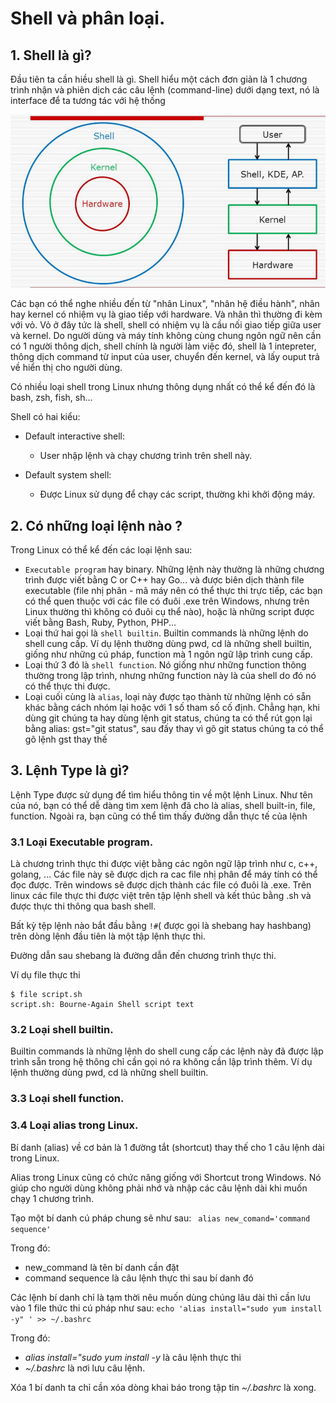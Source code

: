 # Shell và phân loại.

## 1. Shell là gì?
Đầu tiên ta cần hiều shell là gì. Shell hiểu một cách đơn giản là 1 chương trình nhận và phiên dịch các câu lệnh (command-line) dưới dạng text, nó là interface để ta tương tác với hệ thống

![](./linuximg/shell-infra.png)

Các bạn có thể nghe nhiều đến từ "nhân Linux", "nhân hệ điều hành", nhân hay kernel có nhiệm vụ là giao tiếp với hardware. Và nhân thì thường đi kèm với vỏ. Vỏ ở đây tức là shell, shell có nhiệm vụ là cầu nối giao tiếp giữa user và kernel. Do người dùng và máy tính không cùng chung ngôn ngữ nên cần có 1 người thông dịch, shell chính là người làm việc đó, shell là 1 intepreter, thông dịch command từ input của user, chuyển đến kernel, và lấy ouput trả về hiển thị cho người dùng.

Có nhiều loại shell trong Linux nhưng thông dụng nhất có thể kể đến đó là bash, zsh, fish, sh...

Shell có hai kiểu:

- Default interactive shell:

    - User nhập lệnh và chạy chương trình trên shell này.

- Default system shell:

    - Được Linux sử dụng để chạy các script, thường khi khởi động máy.

## 2. Có những loại lệnh nào ?

Trong Linux có thể kể đến các loại lệnh sau:

- `Executable program` hay binary. Những lệnh này thường là những chương trình được viết bằng C or C++ hay Go... và được biên dịch thành file executable (file nhị phân - mã máy nên có thể thực thi trực tiếp, các bạn có thể quen thuộc với các file có đuôi .exe trên Windows, nhưng trên Linux thường thì không có đuôi cụ thể nào), hoặc là những script được viết bằng Bash, Ruby, Python, PHP...
- Loại thứ hai gọi là `shell builtin`. Builtin commands là những lệnh do shell cung cấp. Ví dụ lệnh thường dùng pwd, cd là những shell builtin, giống như những cú pháp, function mà 1 ngôn ngữ lập trình cung cấp.
- Loại thứ 3 đó là `shell function`. Nó giống như những function thông thường trong lập trình, nhưng những function này là của shell do đó nó có thể thực thi được.
- Loại cuối cùng là `alias`, loại này được tạo thành từ những lệnh có sẵn khác bằng cách nhóm lại hoặc với 1 số tham số cố định. Chẳng hạn, khi dùng git chúng ta hay dùng lệnh git status, chúng ta có thể rút gọn lại bằng alias: gst="git status", sau đấy thay vì gõ git status chúng ta có thể gõ lệnh gst thay thế


## 3. Lệnh Type là  gì?
Lệnh Type được sử dụng để tìm hiểu thông tin về một lệnh Linux. Như tên của nó, bạn có thể dễ dàng tìm xem lệnh đã cho là alias, shell built-in, file, function. Ngoài ra, bạn cũng có thể tìm thấy đường dẫn thực tế của lệnh

### 3.1 Loại Executable program.
Là chương trình thực thi được việt bằng các ngôn ngữ lập trình như c, c++, golang, ... Các file này sẽ được dịch ra cac file nhị phân để máy tính có thể đọc được. Trên windows sẽ được dịch thành các file có đuôi là .exe. Trên linux các file thực thi được việt trên tập lệnh shell  và kết thúc bằng .sh và được thực thi thông qua bash shell.

Bất kỳ tệp lệnh nào bắt đầu bằng `!#`( được gọi là shebang hay hashbang) trên dòng lệnh đầu tiên là một tập lệnh thực thi.

Đường dẫn sau shebang là đường dẫn đến chương trình thực thi.

Ví dụ file thực thi
```
$ file script.sh
script.sh: Bourne-Again Shell script text
```

### 3.2 Loại shell builtin.
Builtin commands là những lệnh do shell cung cấp các lệnh này đã được lập trình sẵn trong hệ thông chỉ cần gọi nó ra không cần lập trình thêm. Ví dụ lệnh thường dùng pwd, cd là những shell builtin.

### 3.3 Loại shell function.


### 3.4 Loại alias trong Linux.
Bí danh (alias) về cơ bản là 1 đường tắt (shortcut) thay thế cho 1 câu lệnh dài trong Linux.

Alias trong Linux cũng có chức năng giống với Shortcut trong Windows. Nó giúp cho người dùng không phải nhớ và nhập các câu lệnh dài khi muốn chạy 1 chương trình.

Tạo một bí danh cú pháp chung sẽ như sau:
` alias new_comand='command sequence'`

Trong đó: 
- new_command là tên bí danh cần đặt
- command sequence là câu lệnh thực thi sau bí danh đó

Các lệnh bí danh chỉ là tạm thời nêu muốn dùng chúng lâu dài thì cần lưu vào 1 file thức thi cú pháp như sau:
`echo 'alias install="sudo yum install -y" ' >> ~/.bashrc`

Trong đó:
- *alias install="sudo yum install -y*  là câu lệnh thực thi
- *~/.bashrc* là nơi lưu câu lệnh.


Xóa 1 bí danh ta chỉ cần xóa dòng khai báo trong tập tin *~/.bashrc* là xong.